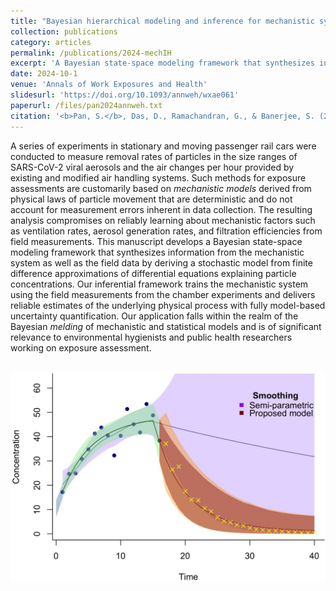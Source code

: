 ```yaml
---
title: "Bayesian hierarchical modeling and inference for mechanistic systems in industrial hygiene"
collection: publications
category: articles
permalink: /publications/2024-mechIH
excerpt: 'A Bayesian state-space modeling framework that synthesizes information from the mechanistic system as well as the field data.'
date: 2024-10-1
venue: 'Annals of Work Exposures and Health'
slidesurl: 'https://doi.org/10.1093/annweh/wxae061'
paperurl: /files/pan2024annweh.txt
citation: '<b>Pan, S.</b>, Das, D., Ramachandran, G., & Banerjee, S. (2024). &quot;Bayesian hierarchical modeling and inference for mechanistic systems in industrial hygiene.&quot; <i>Annals of Work Exposures and Health<i>, 68(8), 834–845.'
---
```


A series of experiments in stationary and moving passenger rail cars were conducted to measure removal rates of particles in the size ranges of SARS-CoV-2 viral aerosols and the air changes per hour provided by existing and modified air handling systems. Such methods for exposure assessments are customarily based on *mechanistic models* derived from physical laws of particle movement that are deterministic and do not account for measurement errors inherent in data collection. The resulting analysis compromises on reliably learning about mechanistic factors such as ventilation rates, aerosol generation rates, and filtration efficiencies from field measurements. This manuscript develops a Bayesian state-space modeling framework that synthesizes information from the mechanistic system as well as the field data by deriving a stochastic model from finite difference approximations of differential equations explaining particle concentrations. Our inferential framework trains the mechanistic system using the field measurements from the chamber experiments and delivers reliable estimates of the underlying physical process with fully model-based uncertainty quantification. Our application falls within the realm of the Bayesian *melding* of mechanistic and statistical models and is of significant relevance to environmental hygienists and public health researchers working on exposure assessment.

<br/><img src='/images/2024annweh_fig4b.jpg'>